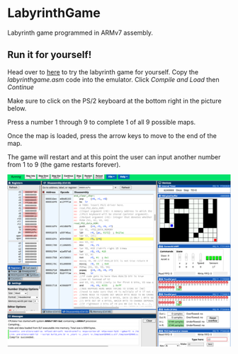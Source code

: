 # LabyrinthGame

Labyrinth game programmed in ARMv7 assembly.

## Run it for yourself!
Head over to [here](https://ecse324.ece.mcgill.ca/simulator/?sys=arm-de1soc) to try the labyrinth game for yourself.
Copy the *labyrinthgame.asm* code into the emulator. Click *Compile and Load* then *Continue*

Make sure to click on the PS/2 keyboard at the bottom right in the picture below.

Press a number 1 through 9 to complete 1 of all 9 possible maps.

Once the map is loaded, press the arrow keys to move to the end of the map.

The game will restart and at this point the user can input another number from 1 to 9 (the game restarts forever).

![](labyrinthgamepic.png)
